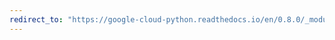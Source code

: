 ```yaml
---
redirect_to: "https://google-cloud-python.readthedocs.io/en/0.8.0/_modules/gcloud/pubsub/connection.html"
---
```

